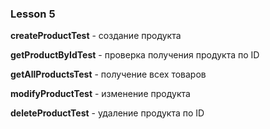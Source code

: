 ### Lesson 5
__createProductTest__ - создание продукта  

  __getProductByIdTest__ - проверка получения продукта по ID  
  
__getAllProductsTest__ -  получение всех товаров  

__modifyProductTest__ - изменение продукта  

__deleteProductTest__ - удаление продукта по ID 

<!--
**IrinaMoGB/IrinaMoGB** is a ✨ _special_ ✨ repository because its `README.md` (this file) appears on your GitHub profile.

Here are some ideas to get you started:

- 🔭 I’m currently working on ...
- 🌱 I’m currently learning ...
- 👯 I’m looking to collaborate on ...
- 🤔 I’m looking for help with ...
- 💬 Ask me about ...
- 📫 How to reach me: ...
- 😄 Pronouns: ...
- ⚡ Fun fact: ...
-->
